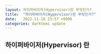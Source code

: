```yaml
---
layout: 하이퍼바이저(Hypervisor)란 무엇인가? 
title:  "하이퍼바이저(Hypervisor)란 무엇인가?"
date:   2022-11-18 23:57 +0900
categories: darktemi update
---
```


## 하이퍼바이저(Hypervisor) 란

